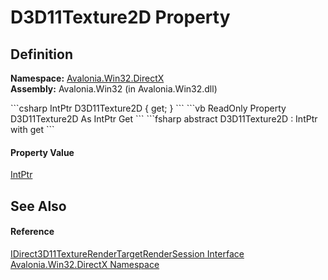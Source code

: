 # D3D11Texture2D Property




## Definition
**Namespace:** <a href="N_Avalonia_Win32_DirectX">Avalonia.Win32.DirectX</a>  
**Assembly:** Avalonia.Win32 (in Avalonia.Win32.dll)

<Tabs groupId="api-code-preview">
<TabItem value="csharp" label="C#">
```csharp
IntPtr D3D11Texture2D { get; }
```
</TabItem>
<TabItem value="vb" label="VB">
```vb
ReadOnly Property D3D11Texture2D As IntPtr
	Get
```
</TabItem>
<TabItem value="fsharp" label="F#">
```fsharp
abstract D3D11Texture2D : IntPtr with get
```
</TabItem>
</Tabs>



#### Property Value
<a href="https://learn.microsoft.com/dotnet/api/system.intptr" target="_blank" rel="noopener noreferrer">IntPtr</a>

## See Also


#### Reference
<a href="T_Avalonia_Win32_DirectX_IDirect3D11TextureRenderTargetRenderSession">IDirect3D11TextureRenderTargetRenderSession Interface</a>  
<a href="N_Avalonia_Win32_DirectX">Avalonia.Win32.DirectX Namespace</a>  

